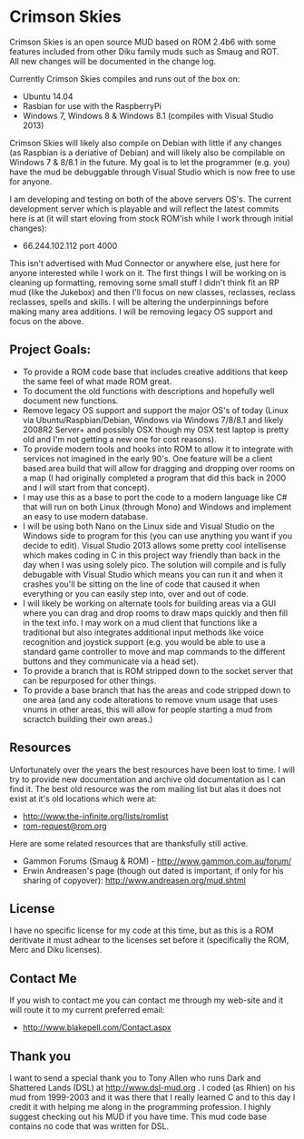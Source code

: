 Crimson Skies
=============

Crimson Skies is an open source MUD based on ROM 2.4b6 with some features included from other Diku family muds such as Smaug and ROT.  
All new changes will be documented in the change log. 

Currently Crimson Skies compiles and runs out of the box on:

  - Ubuntu 14.04
  - Rasbian for use with the RaspberryPi
  - Windows 7, Windows 8 & Windows 8.1 (compiles with Visual Studio 2013)

Crimson Skies will likely also compile on Debian with little if any changes (as Raspbian is a deriative of Debian) and will 
likely also be compilable on Windows 7 & 8/8.1 in the future.  My goal is to let the programmer (e.g. you) have the mud be 
debuggable through Visual Studio which is now free to use for anyone.  

I am developing and testing on both of the above servers OS's.  The current development server which is playable and 
will reflect the latest commits here is at (it will start eloving from stock ROM'ish while I work through initial changes):

  - 66.244.102.112 port 4000

This isn't advertised with Mud Connector or anywhere else, just here for anyone interested while I work on it.  The first things 
I will be working on is cleaning up formatting, removing some small stuff I didn't think fit an RP mud (like the Jukebox) and 
then I'll focus on new classes, reclasses, reclass reclasses, spells and skills.  I will be altering the underpinnings before 
making many area additions.  I will be removing legacy OS support and focus on the above.

## Project Goals:

  - To provide a ROM code base that includes creative additions that keep the same
    feel of what made ROM great.
  - To document the old functions with descriptions and hopefully well document new functions.
  - Remove legacy OS support and support the major OS's of today (Linux via Ubuntu/Raspbian/Debian, 
    Windows via Windows 7/8/8.1 and likely 2008R2 Server+ and possibly OSX though my OSX test laptop is
    pretty old and I'm not getting a new one for cost reasons).
  - To provide modern tools and hooks into ROM to allow it to integrate with services
    not imagined in the early 90's.  One feature will be a client based area build that
    will allow for dragging and dropping over rooms on a map (I had originally completed
    a program that did this back in 2000 and I will start from that concept).
  - I may use this as a base to port the code to a modern language like C# that will run on
    both Linux (through Mono) and Windows and implement an easy to use modern database. 
  - I will be using both Nano on the Linux side and Visual Studio on the Windows side to
    program for this (you can use anything you want if you decide to edit).  Visual Studio 2013 
    allows some pretty cool intellisense which makes coding in C in this project way friendly 
    than back in the day when I was using solely pico.  The solution will compile and is fully
    debugable with Visual Studio which means you can run it and when it crashes you'll be sitting
    on the line of code that caused it when everything or you can easily step into, over and out
    of code.  
  - I will likely be working on alternate tools for building areas via a GUI where you can
    drag and drop rooms to draw maps quickly and then fill in the text info.  I may work on
    a mud client that functions like a traditional but also integrates additional input methods
    like voice recognition and joystick support (e.g. you would be able to use a standard game
    controller to move and map commands to the different buttons and they communicate via a head
    set).
  - To provide a branch that is ROM stripped down to the socket server that can be repurposed for other things.
  - To provide a base branch that has the areas and code stripped down to one area (and any code alterations to 
    remove vnum usage that uses vnums in other areas, this will allow for people starting a mud from scractch 
    building their own areas.)

## Resources

Unfortunately over the years the best resources have been lost to time.  I will try to
provide new documentation and archive old documentation as I can find it.  The best 
old resource was the rom mailing list but alas it does not exist at it's old locations
which were at:

  - http://www.the-infinite.org/lists/romlist
  - rom-request@rom.org

Here are some related resources that are thanksfully still active.

  - Gammon Forums (Smaug & ROM) - http://www.gammon.com.au/forum/
  - Erwin Andreasen's page (though out dated is important, if only for his sharing of copyover): http://www.andreasen.org/mud.shtml

## License 

I have no specific license for my code at this time, but as this is a ROM deritivate it must 
adhear to the licenses set before it (specifically the ROM, Merc and Diku licenses).  

## Contact Me

If you wish to contact me you can contact me through my web-site and it will route it to
my current preferred email:

 - http://www.blakepell.com/Contact.aspx

## Thank you

I want to send a special thank you to Tony Allen who runs Dark and Shattered Lands (DSL) at
http://www.dsl-mud.org .  I coded (as Rhien) on his mud from 1999-2003 and it was there
that I really learned C and to this day I credit it with helping me along in the programming
profession.  I highly suggest checking out his MUD if you have time.  This mud code base contains no code
that was written for DSL.